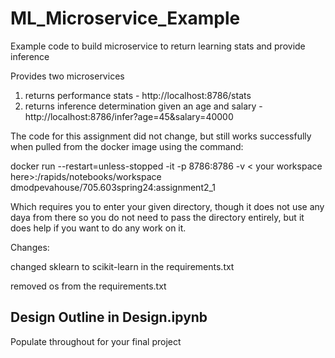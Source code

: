 # ML_Microservice_Example
Example code to build microservice to return learning stats and provide inference

Provides two microservices
1) returns performance stats - http://localhost:8786/stats
2) returns inference determination given an age and salary - http://localhost:8786/infer?age=45&salary=40000


The code for this assignment did not change, but still works successfully when pulled from the docker image using the command:

docker run --restart=unless-stopped -it -p 8786:8786 -v < your workspace here>:/rapids/notebooks/workspace dmodpevahouse/705.603spring24:assignment2_1

Which requires you to enter your given directory, though it does not use any daya from there so you do not need to pass the directory entirely, but it does help if you want to do any work on it. 

Changes:

changed sklearn to scikit-learn in the requirements.txt


removed os from the requirements.txt

## Design Outline in Design.ipynb
Populate throughout for your final project


